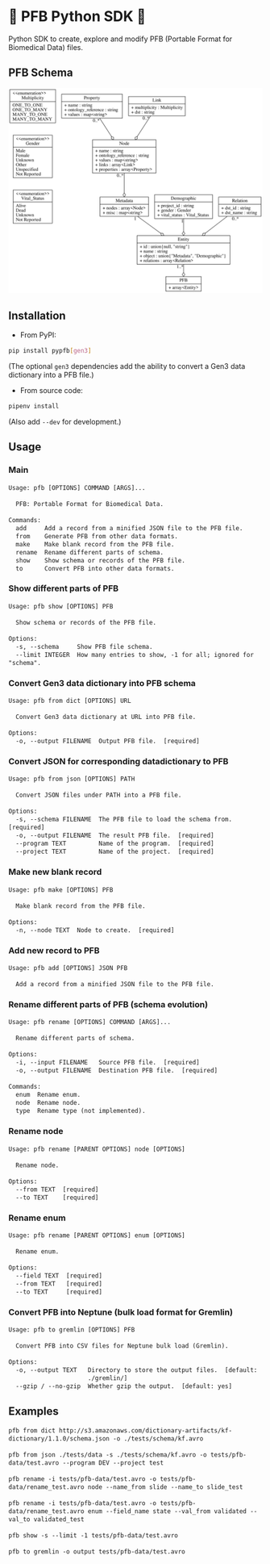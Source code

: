 # :construction: PFB Python SDK :construction:

Python SDK to create, explore and modify PFB (Portable Format for Biomedical Data) files.

## PFB Schema

[![metadata][1]][1]

## Installation

* From PyPI:

```bash
pip install pypfb[gen3]
```

(The optional `gen3` dependencies add the ability to convert a Gen3 data dictionary into
a PFB file.)

* From source code:

```bash
pipenv install
```

(Also add `--dev` for development.)


## Usage

### Main

    Usage: pfb [OPTIONS] COMMAND [ARGS]...

      PFB: Portable Format for Biomedical Data.

    Commands:
      add     Add a record from a minified JSON file to the PFB file.
      from    Generate PFB from other data formats.
      make    Make blank record from the PFB file.
      rename  Rename different parts of schema.
      show    Show schema or records of the PFB file.
      to      Convert PFB into other data formats.

### Show different parts of PFB

    Usage: pfb show [OPTIONS] PFB

      Show schema or records of the PFB file.

    Options:
      -s, --schema     Show PFB file schema.
      --limit INTEGER  How many entries to show, -1 for all; ignored for "schema".

### Convert Gen3 data dictionary into PFB schema

    Usage: pfb from dict [OPTIONS] URL

      Convert Gen3 data dictionary at URL into PFB file.

    Options:
      -o, --output FILENAME  Output PFB file.  [required]

### Convert JSON for corresponding datadictionary to PFB

    Usage: pfb from json [OPTIONS] PATH

      Convert JSON files under PATH into a PFB file.

    Options:
      -s, --schema FILENAME  The PFB file to load the schema from.  [required]
      -o, --output FILENAME  The result PFB file.  [required]
      --program TEXT         Name of the program.  [required]
      --project TEXT         Name of the project.  [required]

### Make new blank record

    Usage: pfb make [OPTIONS] PFB

      Make blank record from the PFB file.

    Options:
      -n, --node TEXT  Node to create.  [required]

### Add new record to PFB

    Usage: pfb add [OPTIONS] JSON PFB

      Add a record from a minified JSON file to the PFB file.

### Rename different parts of PFB (schema evolution)

    Usage: pfb rename [OPTIONS] COMMAND [ARGS]...

      Rename different parts of schema.

    Options:
      -i, --input FILENAME   Source PFB file.  [required]
      -o, --output FILENAME  Destination PFB file.  [required]

    Commands:
      enum  Rename enum.
      node  Rename node.
      type  Rename type (not implemented).

### Rename node

    Usage: pfb rename [PARENT OPTIONS] node [OPTIONS]

      Rename node.

    Options:
      --from TEXT  [required]
      --to TEXT    [required]

### Rename enum

    Usage: pfb rename [PARENT OPTIONS] enum [OPTIONS]

      Rename enum.

    Options:
      --field TEXT  [required]
      --from TEXT   [required]
      --to TEXT     [required]

### Convert PFB into Neptune (bulk load format for Gremlin)

    Usage: pfb to gremlin [OPTIONS] PFB

      Convert PFB into CSV files for Neptune bulk load (Gremlin).

    Options:
      -o, --output TEXT   Directory to store the output files.  [default:
                          ./gremlin/]
      --gzip / --no-gzip  Whether gzip the output.  [default: yes]


## Examples

    pfb from dict http://s3.amazonaws.com/dictionary-artifacts/kf-dictionary/1.1.0/schema.json -o ./tests/schema/kf.avro
    
    pfb from json ./tests/data -s ./tests/schema/kf.avro -o tests/pfb-data/test.avro --program DEV --project test

    pfb rename -i tests/pfb-data/test.avro -o tests/pfb-data/rename_test.avro node --name_from slide --name_to slide_test
    
    pfb rename -i tests/pfb-data/test.avro -o tests/pfb-data/rename_test.avro enum --field_name state --val_from validated --val_to validated_test
    
    pfb show -s --limit -1 tests/pfb-data/test.avro 

    pfb to gremlin -o output tests/pfb-data/test.avro 


  [1]: ./doc/metadata.svg
